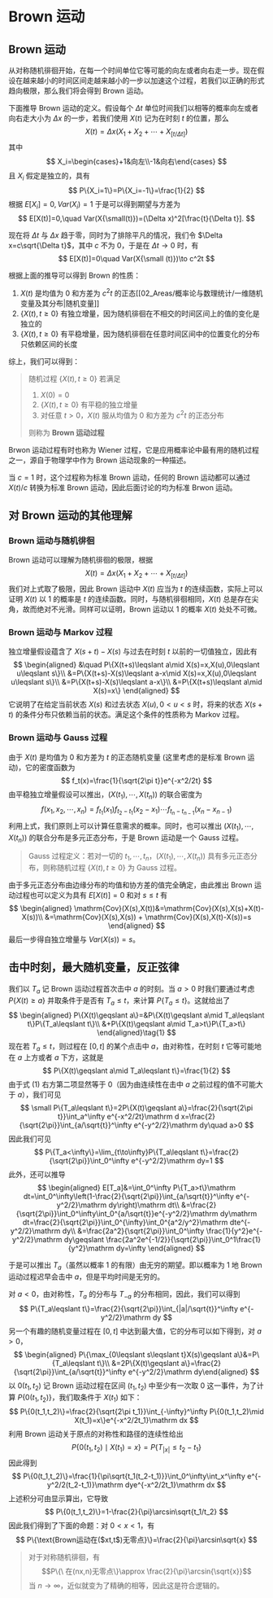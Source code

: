 # Brown 运动

## Brown 运动

从对称随机徘徊开始，在每一个时间单位它等可能的向左或者向右走一步。现在假设在越来越小的时间区间走越来越小的一步以加速这个过程，若我们以正确的形式趋向极限，那么我们将会得到 Brown 运动。

下面推导 Brown 运动的定义。假设每个 $\Delta t$ 单位时间我们以相等的概率向左或者向右走大小为 $\Delta x$ 的一步，若我们使用 $X(t)$ 记为在时刻 $t$ 的位置，那么
$$
X(t)=\Delta x(X_1+X_2+\cdots+X_{[t/\Delta t]})
$$
其中
$$
X_i=\begin{cases}+1&向左\\-1&向右\end{cases}
$$
且 $X_i$ 假定是独立的，具有
$$
P\{X_i=1\}=P\{X_i=-1\}=\frac{1}{2}
$$
根据 $E[X_i]=0,Var(X_i)=1$ 于是可以得到期望与方差为
$$
E[X(t)]=0,\quad Var(X{\small(t)})=(\Delta x)^2[\frac{t}{\Delta t}].
$$

现在将 $\Delta t$ 与 $\Delta x$ 趋于零，同时为了排除平凡的情况，我们令 $\Delta x=c\sqrt{\Delta t}$，其中 $c$ 不为 0，于是在 $\Delta t\to0$ 时，有
$$
E[X(t)]=0\quad Var(X{\small (t)})\to c^2t
$$

根据上面的推导可以得到 Brown 的性质：
1. $X(t)$ 是均值为 0 和方差为 $c^2t$ 的正态[[02_Areas/概率论与数理统计/一维随机变量及其分布|随机变量]]
2. $\{X(t),t\geqslant 0\}$ 有独立增量，因为随机徘徊在不相交的时间区间上的值的变化是独立的
3. $\{X(t),t\geqslant 0\}$ 有平稳增量，因为随机徘徊在任意时间区间中的位置变化的分布只依赖区间的长度

综上，我们可以得到：
>随机过程 $\{X(t),t\geqslant0\}$ 若满足
> 1. $X(0)=0$
> 2. $\{X(t),t\geqslant0\}$ 有平稳的独立增量
> 3. 对任意 $t>0$，$X(t)$ 服从均值为 $0$ 和方差为 $c^2t$ 的正态分布
> 
> 则称为 **Brown 运动过程**

Brwon 运动过程有时也称为 Wiener 过程，它是应用概率论中最有用的随机过程之一，源自于物理学中作为 Brown 运动现象的一种描述。

当 $c=1$ 时，这个过程称为标准 Brown 运动，任何的 Brown 运动都可以通过 $X(t)/c$ 转换为标准 Brown 运动，因此后面讨论的均为标准 Brwon 运动。

## 对 Brown 运动的其他理解

### Brown 运动与随机徘徊

Brown 运动可以理解为随机徘徊的极限，根据
$$
X(t)=\Delta x(X_1+X_2+\cdots+X_{[t/\Delta t]})
$$
我们对上式取了极限，因此 Brown 运动中 $X(t)$ 应当为 $t$ 的连续函数，实际上可以证明 $X(t)$ 以 1 的概率是 $t$ 的连续函数。同时，与随机徘徊相同，$X(t)$ 总是存在尖角，故而绝对不光滑。同样可以证明，Brown 运动以 1 的概率 $X(t)$ 处处不可微。

### Brown 运动与 Markov 过程

独立增量假设蕴含了 $X(s+t)-X(s)$ 与过去在时刻 $t$ 以前的一切值独立，因此有
$$
\begin{aligned}
&\quad P\{X(t+s)\leqslant a\mid X(s)=x,X(u),0\leqslant u\leqslant s\}\\
&=P\{X(t+s)-X(s)\leqslant a-x\mid X(s)=x,X(u),0\leqslant u\leqslant s\}\\
&=P\{X(t+s)-X(s)\leqslant a-x\}\\
&=P\{X(t+s)\leqslant a\mid X(s)=x\}
\end{aligned}
$$
它说明了在给定当前状态 $X(s)$ 和过去状态 $X(u),0<u<s$ 时，将来的状态 $X(s+t)$ 的条件分布只依赖当前的状态。满足这个条件的性质称为 Markov 过程。

### Brown 运动与 Gauss 过程

由于 $X(t)$ 是均值为 0 和方差为 $t$ 的正态随机变量 (这里考虑的是标准 Brown 运动)，它的密度函数为
$$
f_t(x)=\frac{1}{\sqrt{2\pi t}}e^{-x^2/2t}
$$
由平稳独立增量假设可以推出，$(X(t_1),\cdots,X(t_n))$ 的联合密度为
$$
f(x_1,x_2,\cdots,x_n)=f_{t_1}(x_1)f_{t_2-t_1}(x_2-x_1)\cdots f_{t_n-t_{n-1}}(x_n-x_{n-1})
$$
利用上式，我们原则上可以计算任意需求的概率。同时，也可以推出 $(X(t_1),\cdots,X(t_n))$ 的联合分布是多元正态分布，于是 Brown 运动是一个 Gauss 过程。

> Gauss 过程定义：若对一切的 $t_1,\cdots,t_n$，$(X(t_1),\cdots,X(t_n))$ 具有多元正态分布，则称随机过程 $\{X(t),t\geqslant 0\}$ 为 Gauss 过程。

由于多元正态分布由边缘分布的均值和协方差的值完全确定，由此推出 Brown 运动过程也可以定义为具有 $E[X(t)]=0$ 和对 $s\leqslant t$ 有
$$
\begin{aligned}
\mathrm{Cov}(X(s),X(t))&=\mathrm{Cov}(X(s),X(s)+X(t)-X(s))\\
&=\mathrm{Cov}(X(s),X(s)) + \mathrm{Cov}(X(s),X(t)-X(s))=s
\end{aligned}
$$
最后一步得自独立增量与 $Var(X(s))=s$。

## 击中时刻，最大随机变量，反正弦律

我们以 $T_a$ 记 Brown 运动过程首次击中 $a$ 的时刻。当 $a>0$ 时我们要通过考虑 $P\{X(t)\geqslant a\}$ 并取条件于是否有 $T_a\leqslant t$，来计算 $P\{T_a\leqslant t\}$。这就给出了
$$
\begin{aligned}
P\{X(t)\geqslant a\}=&P\{X(t)\geqslant a\mid T_a\leqslant t\}P\{T_a\leqslant t\}\\
&+P\{X(t)\geqslant a\mid T_a>t\}P\{T_a>t\}
\end{aligned}\tag{1}
$$
现在若 $T_a\leqslant t$，则过程在 $[0,t]$ 的某个点击中 $a$，由对称性，在时刻 $t$ 它等可能地在 $a$ 上方或者 $a$ 下方，这就是
$$
P\{X(t)\geqslant a\mid T_a\leqslant t\}=\frac{1}{2}
$$
由于式 $(1)$ 右方第二项显然等于 0（因为由连续性在击中 $a$ 之前过程的值不可能大于 $a$），我们可见
$$
\small P\{T_a\leqslant t\}=2P\{X(t)\geqslant a\}=\frac{2}{\sqrt{2\pi t}}\int_a^\infty e^{-x^2/2t}\mathrm d x=\frac{2}{\sqrt{2\pi}}\int_{a/\sqrt{t}}^\infty e^{-y^2/2}\mathrm dy\quad a>0
$$
因此我们可见
$$
P\{T_a<\infty\}=\lim_{t\to\infty}P\{T_a\leqslant t\}=\frac{2}{\sqrt{2\pi}}\int_0^\infty e^{-y^2/2}\mathrm dy=1
$$
此外，还可以推导
$$
\begin{aligned}
E[T_a]&=\int_0^\infty P\{T_a>t\}\mathrm dt=\int_0^\infty\left(1-\frac{2}{\sqrt{2\pi}}\int_{a/\sqrt{t}}^\infty e^{-y^2/2}\mathrm dy\right)\mathrm dt\\
&=\frac{2}{\sqrt{2\pi}}\int_0^\infty\int_0^{a/\sqrt{t}}e^{-y^2/2}\mathrm dy\mathrm dt=\frac{2}{\sqrt{2\pi}}\int_0^{\infty}\int_0^{a^2/y^2}\mathrm dte^{-y^2/2}\mathrm dy\\
&=\frac{2a^2}{\sqrt{2\pi}}\int_0^\infty \frac{1}{y^2}e^{-y^2/2}\mathrm dy\geqslant \frac{2a^2e^{-1/2}}{\sqrt{2\pi}}\int_0^1\frac{1}{y^2}\mathrm dy=\infty
\end{aligned}
$$

于是可以推出 $T_a$（虽然以概率 1 的有限）由无穷的期望。即以概率为 1 地 Brown 运动过程迟早会击中 $a$，但是平均时间是无穷的。

对 $a<0$，由对称性，$T_a$ 的分布与 $T_{-a}$ 的分布相同，因此，我们可以得到
$$
P\{T_a\leqslant t\}=\frac{2}{\sqrt{2\pi}}\int_{|a|/\sqrt{t}}^\infty e^{-y^2/2}\mathrm dy
$$
另一个有趣的随机变量过程在 $[0,t]$ 中达到最大值，它的分布可以如下得到，对 $a>0$，
$$
\begin{aligned}
P\{\max_{0\leqslant s\leqslant t}X(s)\geqslant a\}&=P\{T_a\leqslant t\}\\
&=2P\{X(t)\geqslant a\}=\frac{2}{\sqrt{2\pi}}\int_{a/\sqrt{t}}^\infty e^{-y^2/2}\mathrm dy\end{aligned}
$$
以 $0(t_1,t_2)$ 记 Brown 运动过程在区间 $(t_1,t_2)$ 中至少有一次取 0 这一事件，为了计算 $P\{0(t_1,t_2)\}$，我们取条件于 $X(t_1)$ 如下：
$$
P\{0(t_1,t_2)\}=\frac{2}{\sqrt{2\pi t_1}}\int_{-\infty}^\infty P\{0(t_1,t_2)\mid X(t_1)=x\}e^{-x^2/2t_1}\mathrm dx
$$
利用 Brown 运动关于原点的对称性和路径的连续性给出
$$
P\{0(t_1,t_2)\mid X(t_1)=x\}=P\{T_{|x|}\leqslant t_2-t_1\}
$$
因此得到
$$
P\{0(t_1,t_2)\}=\frac{1}{\pi\sqrt{t_1(t_2-t_1)}}\int_0^\infty\int_x^\infty e^{-y^2/2(t_2-t_1)}\mathrm dye^{-x^2/2t_1}\mathrm dx
$$
上述积分可由显示算出，它导致
$$
P\{0(t_1,t_2)\}=1-\frac{2}{\pi}\arcsin\sqrt{t_1/t_2}
$$
因此我们得到了下面的命题：对 $0<x<1$，有
$$
P\{\text{Brown运动在($xt,t$)无零点}\}=\frac{2}{\pi}\arcsin\sqrt{x}
$$

> 对于对称随机徘徊，有
> $$P\{\ 在(nx,n)无零点\}\approx \frac{2}{\pi}\arcsin{\sqrt{x}}$$
> 当 $n\to\infty$，近似就变为了精确的相等，因此这是符合逻辑的。


